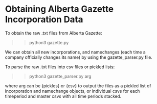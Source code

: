# Obtaining Alberta Gazette Incorporation Data

To obtain the raw .txt files from Alberta Gazette:

>> python3 gazette.py

We can obtain all new incorporations, and namechanges (each time a company officially changes its name) by using the gazette_parser.py file.

To parse the raw .txt files into csv files or pickled lists:

>> python3 gazette_parser.py arg

where arg can be {pickles} or {csv} to output the files as a pickled list of incorporation and namechange objects,
or individual csvs for each timeperiod and master csvs with all time periods stacked.
